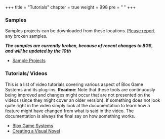 +++
title = "Tutorials"
chapter = true
weight = 998
pre = "<b> </b>"
+++

### Samples

Samples projects can be downloaded from these locations. [Please report](http://forum.plyoung.com/) any broken samples.

***The samples are currently broken, because of recent changes to BGS, and will be updated by the 10th***

- [<i class="fa fa-archive" aria-hidden="true"></i> Sample Projects](https://drive.google.com/open?id=1ctNqLmApO_LY4urGycIK0rdafdGOBLyj)

### Tutorials/ Videos

This is a list of video tutorials covering various aspect of Blox Game Systems and its plug-ins. 
**Readme:**  Note that these tools are continuously being improved and changes might occur that are not presented on the videos (since they might cover an older version). If something does not look quite right in the video simply look at the documentation to learn how a feature might have changed from what is said in the video. The documentation is always the final say on how something works.

- [<i class="fa fa-youtube" aria-hidden="true"></i> Blox Game Systems](https://www.youtube.com/playlist?list=PLuaBtUXEKcdJFTn_N5rG7CQZfB57dcQDy)
- [<i class="fa fa-youtube" aria-hidden="true"></i> Creating a Visual Novel](https://www.youtube.com/playlist?list=PLuaBtUXEKcdK9UtD8rx3tYMfLzPRawwOV)
